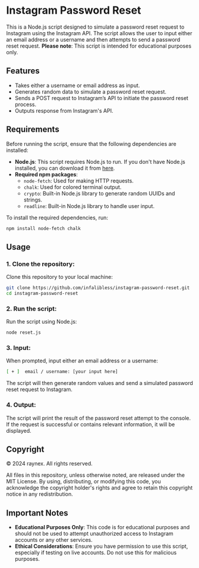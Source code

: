 
# Instagram Password Reset

This is a Node.js script designed to simulate a password reset request to Instagram using the Instagram API. The script allows the user to input either an email address or a username and then attempts to send a password reset request. **Please note**: This script is intended for educational purposes only.

## Features
- Takes either a username or email address as input.
- Generates random data to simulate a password reset request.
- Sends a POST request to Instagram’s API to initiate the password reset process.
- Outputs response from Instagram's API.

## Requirements
Before running the script, ensure that the following dependencies are installed:

- **Node.js**: This script requires Node.js to run. If you don't have Node.js installed, you can download it from [here](https://nodejs.org/).
- **Required npm packages**:
  - `node-fetch`: Used for making HTTP requests.
  - `chalk`: Used for colored terminal output.
  - `crypto`: Built-in Node.js library to generate random UUIDs and strings.
  - `readline`: Built-in Node.js library to handle user input.

To install the required dependencies, run:

```bash
npm install node-fetch chalk
```

## Usage

### 1. Clone the repository:
Clone this repository to your local machine:

```bash
git clone https://github.com/infalibless/instagram-password-reset.git
cd instagram-password-reset
```

### 2. Run the script:
Run the script using Node.js:

```bash
node reset.js
```

### 3. Input:
When prompted, input either an email address or a username:

```bash
[ + ]  email / username: [your input here]
```

The script will then generate random values and send a simulated password reset request to Instagram.

### 4. Output:
The script will print the result of the password reset attempt to the console. If the request is successful or contains relevant information, it will be displayed.

## Copyright

© 2024 raynex. All rights reserved.

All files in this repository, unless otherwise noted, are released under the MIT License. By using, distributing, or modifying this code, you acknowledge the copyright holder's rights and agree to retain this copyright notice in any redistribution.

## Important Notes
- **Educational Purposes Only**: This code is for educational purposes and should not be used to attempt unauthorized access to Instagram accounts or any other services.
- **Ethical Considerations**: Ensure you have permission to use this script, especially if testing on live accounts. Do not use this for malicious purposes.
